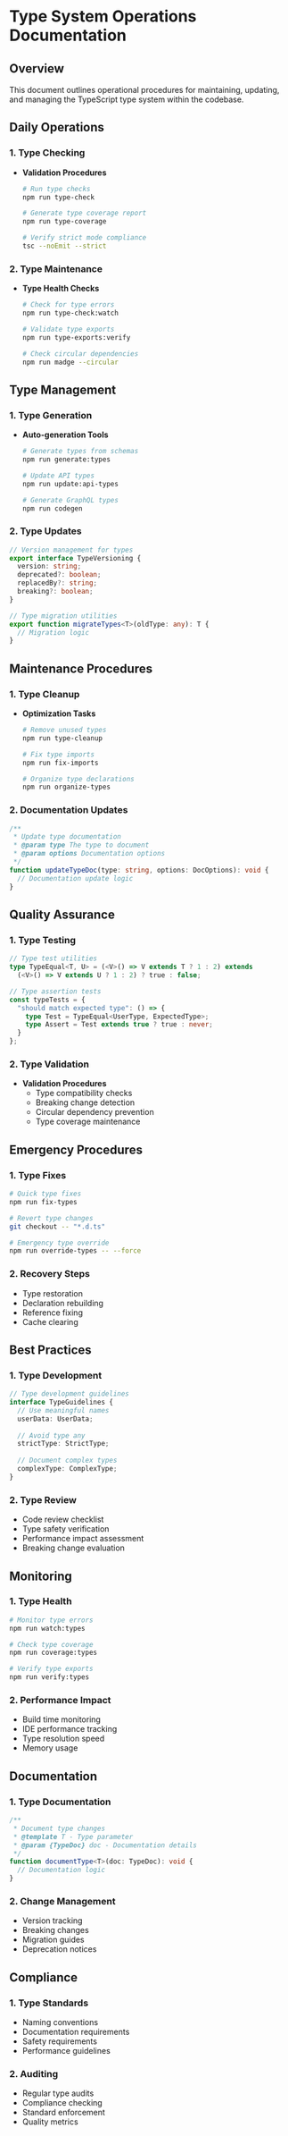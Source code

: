 # Type System Operations Documentation

## Overview
This document outlines operational procedures for maintaining, updating, and managing the TypeScript type system within the codebase.

## Daily Operations

### 1. Type Checking
- **Validation Procedures**
  ```bash
  # Run type checks
  npm run type-check
  
  # Generate type coverage report
  npm run type-coverage
  
  # Verify strict mode compliance
  tsc --noEmit --strict
  ```

### 2. Type Maintenance
- **Type Health Checks**
  ```bash
  # Check for type errors
  npm run type-check:watch
  
  # Validate type exports
  npm run type-exports:verify
  
  # Check circular dependencies
  npm run madge --circular
  ```

## Type Management

### 1. Type Generation
- **Auto-generation Tools**
  ```bash
  # Generate types from schemas
  npm run generate:types
  
  # Update API types
  npm run update:api-types
  
  # Generate GraphQL types
  npm run codegen
  ```

### 2. Type Updates
```typescript
// Version management for types
export interface TypeVersioning {
  version: string;
  deprecated?: boolean;
  replacedBy?: string;
  breaking?: boolean;
}

// Type migration utilities
export function migrateTypes<T>(oldType: any): T {
  // Migration logic
}
```

## Maintenance Procedures

### 1. Type Cleanup
- **Optimization Tasks**
  ```bash
  # Remove unused types
  npm run type-cleanup
  
  # Fix type imports
  npm run fix-imports
  
  # Organize type declarations
  npm run organize-types
  ```

### 2. Documentation Updates
```typescript
/**
 * Update type documentation
 * @param type The type to document
 * @param options Documentation options
 */
function updateTypeDoc(type: string, options: DocOptions): void {
  // Documentation update logic
}
```

## Quality Assurance

### 1. Type Testing
```typescript
// Type test utilities
type TypeEqual<T, U> = (<V>() => V extends T ? 1 : 2) extends
  (<V>() => V extends U ? 1 : 2) ? true : false;

// Type assertion tests
const typeTests = {
  "should match expected type": () => {
    type Test = TypeEqual<UserType, ExpectedType>;
    type Assert = Test extends true ? true : never;
  }
};
```

### 2. Type Validation
- **Validation Procedures**
  - Type compatibility checks
  - Breaking change detection
  - Circular dependency prevention
  - Type coverage maintenance

## Emergency Procedures

### 1. Type Fixes
```bash
# Quick type fixes
npm run fix-types

# Revert type changes
git checkout -- "*.d.ts"

# Emergency type override
npm run override-types -- --force
```

### 2. Recovery Steps
- Type restoration
- Declaration rebuilding
- Reference fixing
- Cache clearing

## Best Practices

### 1. Type Development
```typescript
// Type development guidelines
interface TypeGuidelines {
  // Use meaningful names
  userData: UserData;
  
  // Avoid type any
  strictType: StrictType;
  
  // Document complex types
  complexType: ComplexType;
}
```

### 2. Type Review
- Code review checklist
- Type safety verification
- Performance impact assessment
- Breaking change evaluation

## Monitoring

### 1. Type Health
```bash
# Monitor type errors
npm run watch:types

# Check type coverage
npm run coverage:types

# Verify type exports
npm run verify:types
```

### 2. Performance Impact
- Build time monitoring
- IDE performance tracking
- Type resolution speed
- Memory usage

## Documentation

### 1. Type Documentation
```typescript
/**
 * Document type changes
 * @template T - Type parameter
 * @param {TypeDoc} doc - Documentation details
 */
function documentType<T>(doc: TypeDoc): void {
  // Documentation logic
}
```

### 2. Change Management
- Version tracking
- Breaking changes
- Migration guides
- Deprecation notices

## Compliance

### 1. Type Standards
- Naming conventions
- Documentation requirements
- Safety requirements
- Performance guidelines

### 2. Auditing
- Regular type audits
- Compliance checking
- Standard enforcement
- Quality metrics

